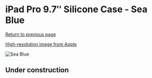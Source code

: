 # iPad Pro 9.7″ Silicone Case - Sea Blue

[Return to previous page](/ipad_pro97)

[High-resolution image from Apple](https://store.storeimages.cdn-apple.com/8756/as-images.apple.com/is/MN2G2?wid=4500&hei=4500&fmt=png)

<div style="width: 512px"><img src="/almost_uncompressed/MN2G2.webp" alt="Sea Blue"></div>

## Under construction
